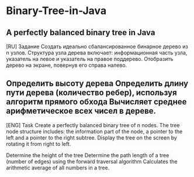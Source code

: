 # Binary-Tree-in-Java
A perfectly balanced binary tree in Java
-------------------------
[RU] Задание
Создать идеально сбалансированное бинарное дерево из n узлов.
Структура узла дерева включает: информационная часть узла, указатель на левое и указатель на правое поддерево.
Отобразить дерево на экране, повернув его справа налево.

Определить высоту дерева 
Определить длину пути дерева (количество ребер), используя алгоритм прямого обхода 
Вычисляет среднее арифметическое всех чисел в дереве.
-------------------------
[ENG] Task
Create a perfectly balanced binary tree of n nodes.
The tree node structure includes: the information part of the node, a pointer to the left and a pointer to the right subtree.
Display the tree on the screen by rotating it from right to left.

Determine the height of the tree
Determine the path length of a tree (number of edges) using the forward traversal algorithm
Calculates the arithmetic average of all numbers in a tree.
